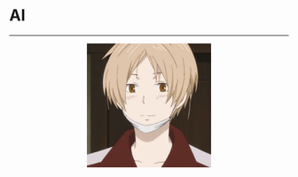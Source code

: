 # AI

---

<div align="center">
  <img src="asset/nazime.jpg" height="224", width="224" />
</div>



